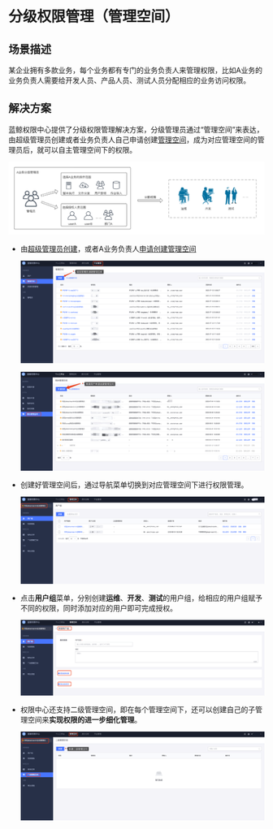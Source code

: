 # 分级权限管理（管理空间）

## 场景描述

某企业拥有多款业务，每个业务都有专门的业务负责人来管理权限，比如A业务的业务负责人需要给开发人员、产品人员、测试人员分配相应的业务访问权限。

## 解决方案

蓝鲸权限中心提供了分级权限管理解决方案，分级管理员通过“管理空间”来表达，由超级管理员创建或者业务负责人自己申请创建[管理空间](../Feature/GradingManager.md)，成为对应管理空间的管理员后，就可以自主管理空间下的权限。

![分级管理员2](GradingManager/分级管理员2.png)

- 由[超级管理员创建](../Feature/ManagerCreate.md)，或者A业务负责人[申请创建管理空间](../Feature/UserApply.md)

  ![image-20230714072717297](GradingManager/image-20230714072717297.png)

  ![image-20230714072542440](GradingManager/image-20230714072542440.png)

- 创建好管理空间后，通过导航菜单切换到对应管理空间下进行权限管理。

  ![image-20230714072126793](GradingManager/image-20230714072126793.png)

- 点击**用户组**菜单，分别创建**运维**、**开发**、**测试**的用户组，给相应的用户组赋予不同的权限，同时添加对应的用户即可完成授权。

  ![image-20230714072355361](GradingManager/image-20230714072355361.png)

- 权限中心还支持二级管理空间，即在每个管理空间下，还可以创建自己的子管理空间来**实现权限的进一步细化管理**。

  ![image-20230714072937111](GradingManager/image-20230714072937111.png)

  

  

  
